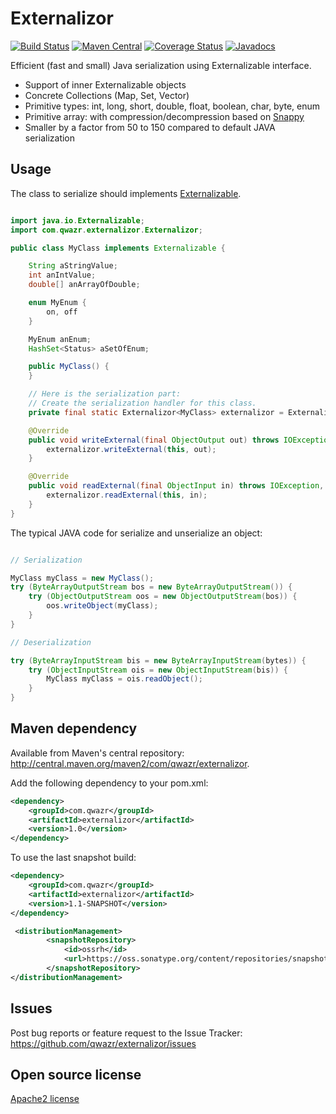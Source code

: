 # Externalizor

[![Build Status](https://travis-ci.org/qwazr/externalizor.svg?branch=master)](https://travis-ci.org/qwazr/externalizor)
[![Maven Central](https://maven-badges.herokuapp.com/maven-central/com.qwazr/externalizor/badge.svg)](https://maven-badges.herokuapp.com/maven-central/com.qwazr/externalizor)
[![Coverage Status](https://coveralls.io/repos/github/qwazr/externalizor/badge.svg?branch=master)](https://coveralls.io/github/qwazr/externalizor?branch=master)
[![Javadocs](http://www.javadoc.io/badge/com.qwazr/externalizor.svg)](http://www.javadoc.io/doc/com.qwazr/externalizor)

Efficient (fast and small) Java serialization using Externalizable interface.

- Support of inner Externalizable objects
- Concrete Collections (Map, Set, Vector)
- Primitive types: int, long, short, double, float, boolean, char, byte, enum
- Primitive array: with compression/decompression based on [Snappy](https://github.com/xerial/snappy-java)
- Smaller by a factor from 50 to 150 compared to default JAVA serialization

## Usage

The class to serialize should implements
[Externalizable](https://docs.oracle.com/javase/8/docs/api/java/io/Externalizable.html).

```java

import java.io.Externalizable;
import com.qwazr.externalizor.Externalizor;

public class MyClass implements Externalizable {

	String aStringValue;
	int anIntValue;
	double[] anArrayOfDouble;

	enum MyEnum {
		on, off
	}

	MyEnum anEnum;
	HashSet<Status> aSetOfEnum;

	public MyClass() {
	}

	// Here is the serialization part:
    // Create the serialization handler for this class. 
	private final static Externalizor<MyClass> externalizor = Externalizor.of(MyClass.class);

	@Override
	public void writeExternal(final ObjectOutput out) throws IOException {
		externalizor.writeExternal(this, out);
	}

	@Override
	public void readExternal(final ObjectInput in) throws IOException, ClassNotFoundException {
		externalizor.readExternal(this, in);
	}
}
```

The typical JAVA code for serialize and unserialize an object:

```java

// Serialization

MyClass myClass = new MyClass();
try (ByteArrayOutputStream bos = new ByteArrayOutputStream()) {
    try (ObjectOutputStream oos = new ObjectOutputStream(bos)) {
        oos.writeObject(myClass);
    }
}

// Deserialization

try (ByteArrayInputStream bis = new ByteArrayInputStream(bytes)) {
    try (ObjectInputStream ois = new ObjectInputStream(bis)) {
        MyClass myClass = ois.readObject();
    }
}
```

## Maven dependency

Available from Maven's central repository: http://central.maven.org/maven2/com/qwazr/externalizor.

Add the following dependency to your pom.xml:

```xml
<dependency>
    <groupId>com.qwazr</groupId>
    <artifactId>externalizor</artifactId>
    <version>1.0</version>
</dependency>
```

To use the last snapshot build:

```xml
<dependency>
    <groupId>com.qwazr</groupId>
    <artifactId>externalizor</artifactId>
    <version>1.1-SNAPSHOT</version>
</dependency>

 <distributionManagement>
        <snapshotRepository>
            <id>ossrh</id>
            <url>https://oss.sonatype.org/content/repositories/snapshots</url>
        </snapshotRepository>
</distributionManagement>
```


## Issues

Post bug reports or feature request to the Issue Tracker:
https://github.com/qwazr/externalizor/issues

## Open source license

[Apache2 license](https://github.com/qwazr/externalizor/blob/master/LICENSE)

